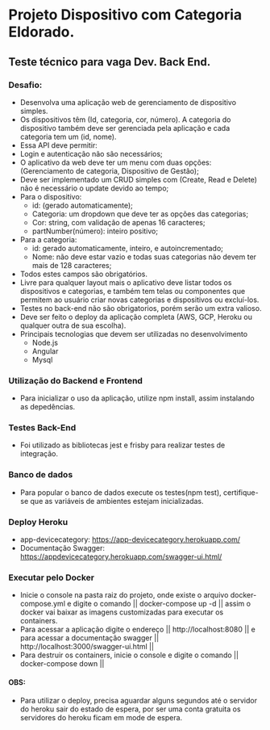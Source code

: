 # Projeto Dispositivo com Categoria Eldorado.

## Teste técnico para vaga Dev. Back End.

### Desafio:

* Desenvolva uma aplicação web de gerenciamento de dispositivo simples.
* Os dispositivos têm (Id, categoria, cor, número). A categoria do dispositivo também deve ser gerenciada pela aplicação e cada categoria tem um (id, nome).
* Essa API deve permitir:
* Login e autenticação não são necessários;
* O aplicativo da web deve ter um menu com duas opções: (Gerenciamento de categoria, Dispositivo de Gestão);
* Deve ser implementado um CRUD simples com (Create, Read e Delete) não é necessário o update devido ao tempo;
* Para o dispositivo:
	* id: (gerado automaticamente);
	* Categoria: um dropdown que deve ter as opções das categorias;
	* Cor: string, com validação de apenas 16 caracteres;
	* partNumber(número): inteiro positivo;
* Para a categoria:
	* id: gerado automaticamente, inteiro, e autoincrementado;
	* Nome: não deve estar vazio e todas suas categorias não devem ter mais de 128 caracteres;
* Todos estes campos são obrigatórios.
* Livre para qualquer layout mais o aplicativo deve listar todos os dispositivos e categorias, e também tem telas ou componentes que permitem ao usuário criar novas categorias e dispositivos ou excluí-los.
* Testes no back-end não são obrigatorios, porém serão um extra valioso.
* Deve ser feito o deploy da aplicação completa (AWS, GCP, Heroku ou qualquer outra de sua escolha).
* Principais tecnologias que devem ser utilizadas no desenvolvimento
	* Node.js
	* Angular
	* Mysql

### Utilização do Backend e Frontend
* Para inicializar o uso da aplicação, utilize npm install, assim instalando as depedências.

### Testes Back-End
* Foi utilizado as bibliotecas jest e frisby para realizar testes de integração.

### Banco de dados
* Para popular o banco de dados execute os testes(npm test), certifique-se que as variáveis de ambientes estejam inicializadas.

### Deploy Heroku
* app-devicecategory: https://app-devicecategory.herokuapp.com/
* Documentação Swagger: https://appdevicecategory.herokuapp.com/swagger-ui.html/

### Executar pelo Docker
* Inicie o console na pasta raiz do projeto, onde existe o arquivo docker-compose.yml e digite o comando || docker-compose up -d || assim o docker vai baixar as imagens customizadas para executar os containers.
* Para acessar a aplicação digite o endereço || http://localhost:8080 || e para acessar a documentação swagger || http://localhost:3000/swagger-ui.html ||
* Para destruir os containers, inicie o console e digite o comando || docker-compose down ||

#### OBS: 
* Para utilizar o deploy, precisa aguardar alguns segundos até o servidor do heroku sair do estado de espera, por ser uma conta gratuita os servidores do heroku ficam em mode de espera.
